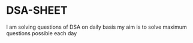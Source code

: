 # DSA-SHEET


I am solving questions of DSA  on daily basis my aim is to solve maximum questions possible each day 
